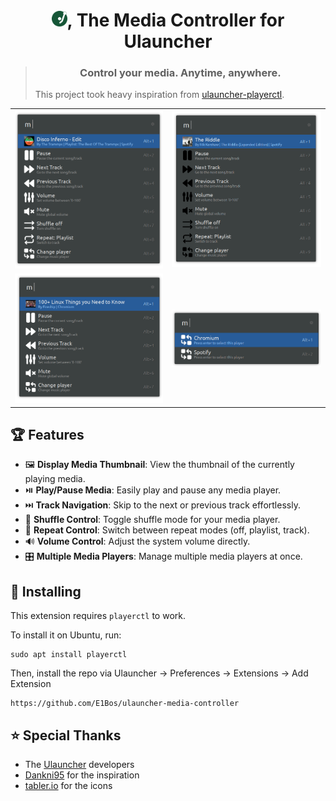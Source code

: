 <h1 align="center">
  <img src="images/icon.png" width="25">,
  The Media Controller for Ulauncher
</h1>

<blockquote align="center">
    <h3>
    Control your media. Anytime, anywhere.
    </h3>
    <p align="left">
        This project took heavy inspiration from 
        <a href="https://github.com/Dankni95/ulauncher-playerctl">
            ulauncher-playerctl</a>.
    </p>
</blockquote>


<table>
  <tr>
    <td><img src="screenshots/song-light.png" width="auto" height="auto"></td>
    <td><img src="screenshots/song-dark.png" width="auto" height="auto"></td>
  </tr>
  <tr>
    <td><img src="screenshots/web-light.png" width="auto" height="auto"></td>
    <td><img src="screenshots/player-select.png" width="auto" height="auto"></td>
</table>


## 🏆 Features
- 🖼️ **Display Media Thumbnail**: View the thumbnail of the currently playing media.
- ⏯️ **Play/Pause Media**: Easily play and pause any media player.
- ⏭️ **Track Navigation**: Skip to the next or previous track effortlessly.
- 🔀 **Shuffle Control**: Toggle shuffle mode for your media player.
- 🔁 **Repeat Control**: Switch between repeat modes (off, playlist, track).
- 🔊 **Volume Control**: Adjust the system volume directly.
- 🎛️ **Multiple Media Players**: Manage multiple media players at once.

## 🐧 Installing

This extension requires `playerctl` to work.

To install it on Ubuntu, run:
```
sudo apt install playerctl
```

Then, install the repo via Ulauncher $\rightarrow$ Preferences $\rightarrow$ Extensions $\rightarrow$ Add Extension
```
https://github.com/E1Bos/ulauncher-media-controller
```

## ⭐ Special Thanks
- The [Ulauncher](https://ulauncher.io) developers 
- [Dankni95](https://github.com/Dankni95/ulauncher-playerctl) for the inspiration
- [tabler.io](https://tabler.io/icons) for the icons
